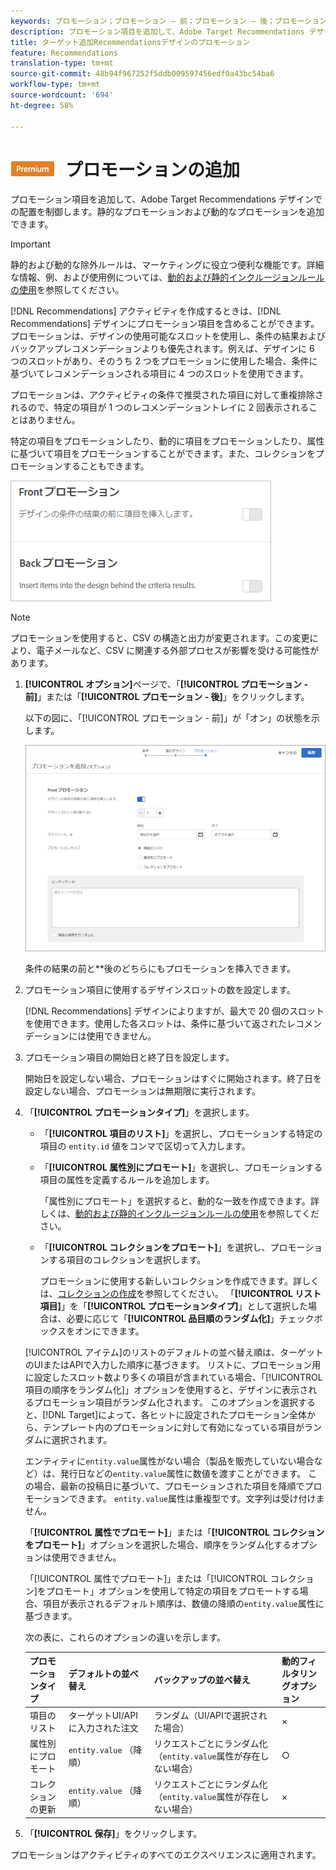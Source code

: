 ```yaml
---
keywords: プロモーション；プロモーション — 前；プロモーション — 後；プロモーション — 後；プロモーション — タイプ；アイテムのリスト；属性別プロモーション；コレクションのプロモーション
description: プロモーション項目を追加して、Adobe Target Recommendations デザインでの配置を制御します。静的なプロモーションおよび動的なプロモーションを追加できます。
title: ターゲット追加Recommendationsデザインのプロモーション
feature: Recommendations
translation-type: tm+mt
source-git-commit: 48b94f967252f5ddb009597456edf0a43bc54ba6
workflow-type: tm+mt
source-wordcount: '694'
ht-degree: 58%

---
```



# ![PREMIUM](/help/assets/premium.png) プロモーションの追加

プロモーション項目を追加して、Adobe Target Recommendations デザインでの配置を制御します。静的なプロモーションおよび動的なプロモーションを追加できます。

>[!IMPORTANT]
>
>静的および動的な除外ルールは、マーケティングに役立つ便利な機能です。詳細な情報、例、および使用例については、[動的および静的インクルージョンルールの使用](/help/c-recommendations/c-algorithms/use-dynamic-and-static-inclusion-rules.md#concept_4CB5C0FA705D4E449BD0B37B3D987F9F)を参照してください。

[!DNL Recommendations] アクティビティを作成するときは、[!DNL Recommendations] デザインにプロモーション項目を含めることができます。プロモーションは、デザインの使用可能なスロットを使用し、条件の結果およびバックアップレコメンデーションよりも優先されます。例えば、デザインに 6 つのスロットがあり、そのうち 2 つをプロモーションに使用した場合、条件に基づいてレコメンデーションされる項目に 4 つのスロットを使用できます。

プロモーションは、アクティビティの条件で推奨された項目に対して重複排除されるので、特定の項目が 1 つのレコメンデーショントレイに 2 回表示されることはありません。

特定の項目をプロモーションしたり、動的に項目をプロモーションしたり、属性に基づいて項目をプロモーションすることができます。また、コレクションをプロモーションすることもできます。

![](assets/add_promotion_toggles.png)

>[!NOTE]
>
>プロモーションを使用すると、CSV の構造と出力が変更されます。この変更により、電子メールなど、CSV に関連する外部プロセスが影響を受ける可能性があります。

1. **[!UICONTROL オプション]**&#x200B;ページで、「**[!UICONTROL プロモーション - 前]**」または「**[!UICONTROL プロモーション - 後]**」をクリックします。

   以下の図に、「[!UICONTROL プロモーション - 前]」が「オン」の状態を示します。

   ![「プロモーション - 前」オプションを追加](/help/c-recommendations/t-create-recs-activity/assets/add_promotion_front.png)

   条件の結果の前と&#x200B;**&#x200B;後のどちらにもプロモーションを挿入できます。
1. プロモーション項目に使用するデザインスロットの数を設定します。

   [!DNL Recommendations] デザインによりますが、最大で 20 個のスロットを使用できます。使用した各スロットは、条件に基づいて返されたレコメンデーションには使用できません。

1. プロモーション項目の開始日と終了日を設定します。

   開始日を設定しない場合、プロモーションはすぐに開始されます。終了日を設定しない場合、プロモーションは無期限に実行されます。

1. 「**[!UICONTROL プロモーションタイプ]**」を選択します。

   * 「**[!UICONTROL 項目のリスト]**」を選択し、プロモーションする特定の項目の `entity.id` 値をコンマで区切って入力します。

   * 「**[!UICONTROL 属性別にプロモート]**」を選択し、プロモーションする項目の属性を定義するルールを追加します。

      「属性別にプロモート」を選択すると、動的な一致を作成できます。詳しくは、[動的および静的インクルージョンルールの使用](/help/c-recommendations/c-algorithms/use-dynamic-and-static-inclusion-rules.md#concept_4CB5C0FA705D4E449BD0B37B3D987F9F)を参照してください。

   * 「**[!UICONTROL コレクションをプロモート]**」を選択し、プロモーションする項目のコレクションを選択します。

      プロモーションに使用する新しいコレクションを作成できます。詳しくは、[コレクションの作成](/help/c-recommendations/c-products/collections.md#task_1256DFF6842141FCAADD9E1428EF7F08)を参照してください。
   「**[!UICONTROL リスト項目]**」を「**[!UICONTROL プロモーションタイプ]**」として選択した場合は、必要に応じて「**[!UICONTROL 品目順のランダム化]**」チェックボックスをオンにできます。

   [!UICONTROL アイテム]のリストのデフォルトの並べ替え順は、ターゲットのUIまたはAPIで入力した順序に基づきます。 リストに、プロモーション用に設定したスロット数より多くの項目が含まれている場合、「[!UICONTROL 項目の順序をランダム化]」オプションを使用すると、デザインに表示されるプロモーション項目がランダム化されます。 このオプションを選択すると、[!DNL Target]によって、各ヒットに設定されたプロモーション全体から、テンプレート内のプロモーションに対して有効になっている項目がランダムに選択されます。

   エンティティに`entity.value`属性がない場合（製品を販売していない場合など）は、発行日などの`entity.value`属性に数値を渡すことができます。 この場合、最新の投稿日に基づいて、プロモーションされた項目を降順でプロモーションできます。 `entity.value`属性は重複型です。文字列は受け付けません。

   「**[!UICONTROL 属性でプロモート]**」または「**[!UICONTROL コレクションをプロモート]**」オプションを選択した場合、順序をランダム化するオプションは使用できません。

   「[!UICONTROL 属性でプロモート]」または「[!UICONTROL コレクション]をプロモート」オプションを使用して特定の項目をプロモートする場合、項目が表示されるデフォルト順序は、数値の降順の`entity.value`属性に基づきます。

   次の表に、これらのオプションの違いを示します。

   | プロモーションタイプ | デフォルトの並べ替え | バックアップの並べ替え | 動的フィルタリングオプション |
   | --- | --- | --- | --- |
   | 項目のリスト | ターゲットUI/APIに入力された注文 | ランダム（UI/APIで選択された場合） | × |
   | 属性別にプロモート | `entity.value` （降順） | リクエストごとにランダム化（`entity.value`属性が存在しない場合） | ○ |
   | コレクションの更新 | `entity.value` （降順） | リクエストごとにランダム化（`entity.value`属性が存在しない場合） | × |

1. 「**[!UICONTROL 保存]**」をクリックします。

プロモーションはアクティビティのすべてのエクスペリエンスに適用されます。
